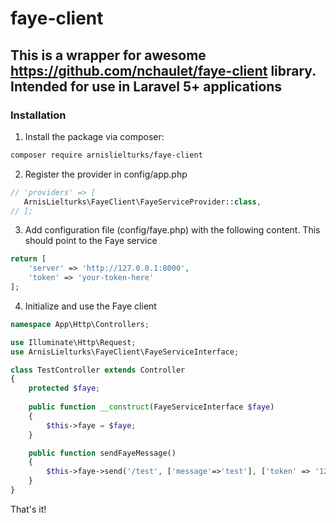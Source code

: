 # faye-client
## This is a wrapper for awesome https://github.com/nchaulet/faye-client library. Intended for use in Laravel 5+ applications
### Installation
1. Install the package via composer:
 ```sh
composer require arnislielturks/faye-client
```

2. Register the provider in config/app.php
 ```php
// 'providers' => [
    ArnisLielturks\FayeClient\FayeServiceProvider::class,
// ];
```

3. Add configuration file (config/faye.php) with the following content. This should point to the Faye service
```php
return [
    'server' => 'http://127.0.0.1:8000',
    'token' => 'your-token-here'
];
```


4. Initialize and use the Faye client

```php
namespace App\Http\Controllers;

use Illuminate\Http\Request;
use ArnisLielturks\FayeClient\FayeServiceInterface;

class TestController extends Controller
{
    protected $faye;
    
    public function __construct(FayeServiceInterface $faye)
    {
        $this->faye = $faye;
    }

    public function sendFayeMessage()
    {
        $this->faye->send('/test', ['message'=>'test'], ['token' => '123']);
    }
}

```
That's it!
